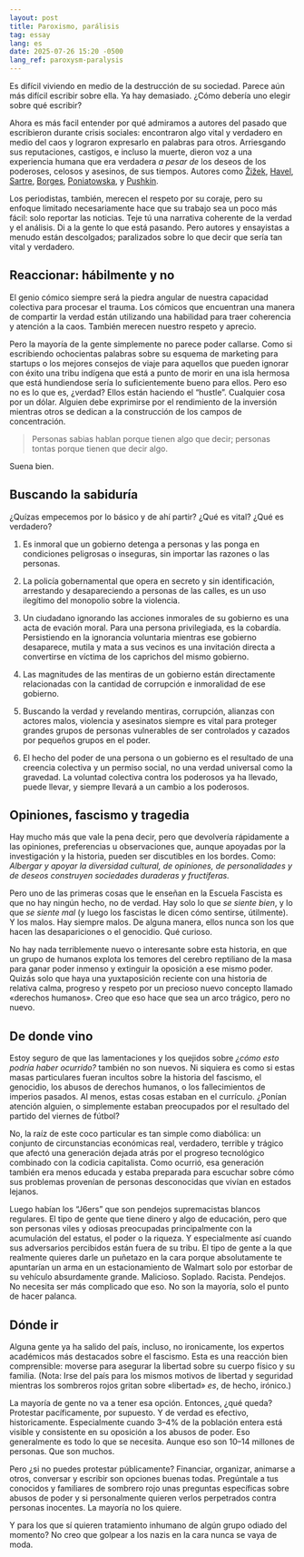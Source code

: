 ```yaml
---
layout: post
title: Paroxismo, parálisis
tag: essay
lang: es
date: 2025-07-26 15:20 -0500
lang_ref: paroxysm-paralysis
---
```


Es difícil viviendo en medio de la destrucción de su sociedad. Parece aún más
difícil escribir sobre ella. Ya hay demasiado. ¿Cómo debería uno elegir sobre
qué escribir?

Ahora es más facil entender por qué admiramos a autores del pasado que
escribieron durante crisis sociales: encontraron algo vital y verdadero en medio
del caos y lograron expresarlo en palabras para otros. Arriesgando sus
reputaciones, castigos, e incluso la muerte, dieron voz a una experiencia humana
que era verdadera _a pesar de_ los deseos de los poderoses, celosos y asesinos,
de sus tiempos. Autores como [Žižek][SZ], [Havel][VH], [Sartre][JPS],
[Borges][JLB], [Poniatowska][EP], y [Pushkin][AP].

[SZ]: https://es.wikipedia.org/wiki/Slavoj_Žižek
[VH]: https://es.wikipedia.org/wiki/Václav_Havel
[JPS]: https://es.wikipedia.org/wiki/Jean-Paul_Sartre
[JLB]: https://es.wikipedia.org/wiki/Jorge_Luis_Borges
[EP]: https://es.wikipedia.org/wiki/Elena_Poniatowska
[AP]: https://es.wikipedia.org/wiki/Aleksandr_Pushkin

Los periodistas, también, merecen el respeto por su coraje, pero su enfoque
limitado necesariamente hace que su trabajo sea un poco más fácil: solo reportar
las noticias. Teje tú una narrativa coherente de la verdad y el análisis. Di a
la gente lo que está pasando. Pero autores y ensayistas a menudo están
descolgados; paralizados sobre lo que decir que sería tan vital y verdadero.

## Reaccionar: hábilmente y no

El genio cómico siempre será la piedra angular de nuestra capacidad colectiva
para procesar el trauma. Los cómicos que encuentran una manera de compartir la
verdad están utilizando una habilidad para traer coherencia y atención a la
caos. También merecen nuestro respeto y aprecio.

Pero la mayoría de la gente simplemente no parece poder callarse. Como si
escribiendo ochocientas palabras sobre su esquema de marketing para startups o
los mejores consejos de viaje para aquellos que pueden ignorar con éxito una
tribu indígena que está a punto de morir en una isla hermosa que está
hundiendose sería lo suficientemente bueno para ellos. Pero eso no es lo que es,
¿verdad? Ellos están haciendo el “hustle”. Cualquier cosa por un dólar. Alguien
debe exprimirse por el rendimiento de la inversión mientras otros se dedican a
la construcción de los campos de concentración.

> Personas sabias hablan porque tienen algo que decir; personas tontas porque
> tienen que decir algo.

Suena bien.

## Buscando la sabiduría

¿Quízas empecemos por lo básico y de ahí partir? ¿Qué es vital? ¿Qué es
verdadero?

1. Es inmoral que un gobierno detenga a personas y las ponga en condiciones
   peligrosas o inseguras, sin importar las razones o las personas.

1. La policía gobernamental que opera en secreto y sin identificación, arrestando
   y desapareciendo a personas de las calles, es un uso ilegítimo del monopolio
   sobre la violencia.

1. Un ciudadano ignorando las acciones inmorales de su gobierno es una acta de
   evación moral. Para una persona privilegiada, es la cobardía. Persistiendo
   en la ignorancia voluntaria mientras ese gobierno desaparece, mutila y mata a
   sus vecinos es una invitación directa a convertirse en víctima de los
   caprichos del mismo gobierno.

1. Las magnitudes de las mentiras de un gobierno están directamente relacionadas
   con la cantidad de corrupción e inmoralidad de ese gobierno.

1. Buscando la verdad y revelando mentiras, corrupción, alianzas con actores
   malos, violencia y asesinatos siempre es vital para proteger grandes grupos
   de personas vulnerables de ser controlados y cazados por pequeños grupos en
   el poder.

1. El hecho del poder de una persona o un gobierno es el resultado de una
   creencia colectiva y un permiso social, no una verdad universal como la
   gravedad. La voluntad colectiva contra los poderosos ya ha llevado, puede
   llevar, y siempre llevará a un cambio a los poderosos.

## Opiniones, fascismo y tragedia

Hay mucho más que vale la pena decir, pero que devolvería rápidamente a las
opiniones, preferencias u observaciones que, aunque apoyadas por la
investigación y la historia, pueden ser discutibles en los bordes. Como:
_Albergar y apoyar la diversidad cultural, de opiniones, de personalidades y de
deseos construyen sociedades duraderas y fructíferas._

Pero uno de las primeras cosas que le enseñan en la Escuela Fascista es que no
hay ningún hecho, no de verdad. Hay solo lo que _se siente bien_, y lo que
_se siente mal_ (y luego los fascistas le dicen cómo sentirse, útilmente). Y
los malos. Hay siempre malos. De alguna manera, ellos nunca son los que hacen
las desapariciones o el genocidio. Qué curioso.

No hay nada terriblemente nuevo o interesante sobre esta historia, en que un
grupo de humanos explota los temores del cerebro reptiliano de la masa para
ganar poder inmenso y extinguir la oposición a ese mismo poder. Quizás solo que
haya una yuxtaposición reciente con una historia de relativa calma, progreso y
respeto por un precioso nuevo concepto llamado «derechos humanos». Creo que eso
hace que sea un arco trágico, pero no nuevo.

## De donde vino

Estoy seguro de que las lamentaciones y los quejidos sobre _¿cómo esto podría
haber ocurrido?_ también no son nuevos. Ni siquiera es como si estas masas
particulares fueran incultos sobre la historia del fascismo, el genocidio, los
abusos de derechos humanos, o los fallecimientos de imperios pasados. Al menos,
estas cosas estaban en el currículo. ¿Ponían atención alguien, o simplemente
estaban preocupados por el resultado del partido del viernes de fútbol?

No, la raíz de este coco particular es tan simple como diabólica: un conjunto de
circunstancias económicas real, verdadero, terrible y trágico que afectó una
generación dejada atrás por el progreso tecnológico combinado con la codicia
capitalista. Como ocurrió, esa generación también era menos educada y estaba
preparada para escuchar sobre cómo sus problemas provenían de personas
desconocidas que vivían en estados lejanos.

Luego habían los “J6ers” que son pendejos supremacistas blancos regulares. El
tipo de gente que tiene dinero y algo de educación, pero que son personas viles
y odiosas preocupadas principalmente con la acumulación del estatus, el poder o
la riqueza. Y especialmente así cuando sus adversarios percibidos están fuera de
su tribu. El tipo de gente a la que realmente quieres darle un puñetazo en la
cara porque absolutamente te apuntarían un arma en un estacionamiento de Walmart
solo por estorbar de su vehículo absurdamente grande. Malicioso. Soplado.
Racista. Pendejos. No necesita ser más complicado que eso. No son la mayoría,
solo el punto de hacer palanca.

## Dónde ir

Alguna gente ya ha salido del país, incluso, no ironicamente, los expertos
académicos más destacados sobre el fascismo. Esta es una reacción bien
comprensible: moverse para asegurar la libertad sobre su cuerpo físico y su
familia. (Nota: Irse del país para los mismos motivos de libertad y seguridad
mientras los sombreros rojos gritan sobre «libertad» _es_, de hecho, irónico.)

La mayoría de gente no va a tener esa opción. Entonces, ¿qué queda? Protestar
pacíficamente, por supuesto. Y de verdad es efectivo, historicamente.
Especialmente cuando 3–4% de la población entera está visible y consistente en
su oposición a los abusos de poder. Eso generalmente es todo lo que se necesita.
Aunque eso son 10–14 millones de personas. Que son muchos.

Pero ¿si no puedes protestar públicamente? Financiar, organizar, animarse a
otros, conversar y escribir son opciones buenas todas. Pregúntale a tus
conocidos y familiares de sombrero rojo unas preguntas específicas sobre abusos
de poder y si personalmente quieren verlos perpetrados contra personas
inocentes. La mayoría no los quiere.

Y para los que sí quieren tratamiento inhumano de algún grupo odiado del
momento? No creo que golpear a los nazis en la cara nunca se vaya de moda.
